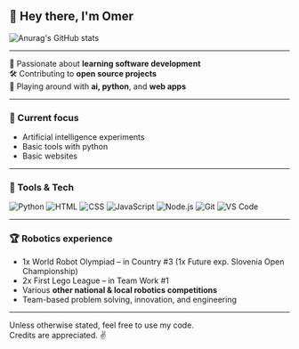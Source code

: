 ## 👋 Hey there, I'm Omer


![Anurag's GitHub stats](https://github-readme-stats.vercel.app/api?username=omerdynasty&show_icons=true&theme=radical)

---

🎯 Passionate about **learning software development**  
🛠️ Contributing to **open source projects**  
🤖 Playing around with **ai, python**, and **web apps**

---

### 🧠 Current focus
- Artificial intelligence experiments  
- Basic tools with python
- Basic websites

---

### 🔧 Tools & Tech

![Python](https://img.shields.io/badge/-Python-3776AB?style=flat-square&logo=python&logoColor=white)
![HTML](https://img.shields.io/badge/-HTML5-E34F26?style=flat-square&logo=html5&logoColor=white)
![CSS](https://img.shields.io/badge/-CSS3-1572B6?style=flat-square&logo=css3)
![JavaScript](https://img.shields.io/badge/-JavaScript-F7DF1E?style=flat-square&logo=javascript&logoColor=black)
![Node.js](https://img.shields.io/badge/-Node.js-339933?style=flat-square&logo=nodedotjs&logoColor=white)
![Git](https://img.shields.io/badge/-Git-F05032?style=flat-square&logo=git&logoColor=white)
![VS Code](https://img.shields.io/badge/-VSCode-007ACC?style=flat-square&logo=visual-studio-code&logoColor=white)

---
### 🏆 Robotics experience
- 1x World Robot Olympiad – in Country #3 (1x Future exp. Slovenia Open Championship)
- 2x First Lego League – in Team Work #1 
- Various **other national & local robotics competitions**  
- Team-based problem solving, innovation, and engineering

---



Unless otherwise stated, feel free to use my code.  
Credits are appreciated. ✌️

